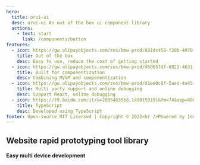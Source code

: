 ```yaml
---
hero:
  title: orui-ui
  desc: orui-ui An out of the box ui component library
  actions:
    - text: start
      link: /components/button
features:
  - icon: https://gw.alipayobjects.com/zos/bmw-prod/881dc458-f20b-407b-947a-95104b5ec82b/k79dm8ih_w144_h144.png
    title: Out of the box
    desc: Easy to use, reduce the cost of getting started
  - icon: https://gw.alipayobjects.com/zos/bmw-prod/d60657df-0822-4631-9d7c-e7a869c2f21c/k79dmz3q_w126_h126.png
    title: Built for componentization
    desc: Combining MVVM and componentization
  - icon: https://gw.alipayobjects.com/zos/bmw-prod/d1ee0c6f-5aed-4a45-a507-339a4bfe076c/k7bjsocq_w144_h144.png
    title: Multi party support and online debugging
    desc: Support React, online debugging
  - icon: https://t9.baidu.com/it/u=2085483568,1490150191&fm=74&app=80&size=f256,256&n=0&f=PNG?sec=1667149200&t=d66ce57516b608a4ed49ced9bfb3bbd0
    title: TypeScript
    desc: Developed using TypeScript
footer: Open-source MIT Licensed | Copyright © 2022<br />Powered by [dumi](https://d.umijs.org)
---
```


## Website rapid prototyping tool library
#### Easy multi device development
